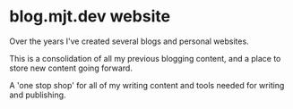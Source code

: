 # blog.mjt.dev website

Over the years I've created several blogs and personal websites.

This is a consolidation of all my previous blogging content, and a place to store new content going forward.

A 'one stop shop' for all of my writing content and tools needed for writing and publishing.

